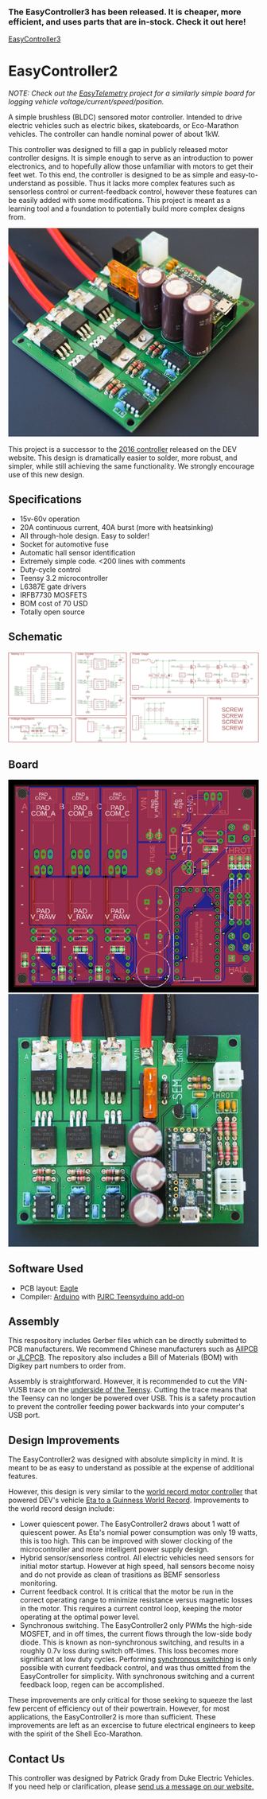 ### The EasyController3 has been released. It is cheaper, more efficient, and uses parts that are in-stock. Check it out here!
[EasyController3](https://github.com/pgrady3/EasyController3)

# EasyController2

*NOTE: Check out the [EasyTelemetry](https://github.com/pgrady3/EasyTelemetry) project for a similarly simple board for logging vehicle voltage/current/speed/position.*

A simple brushless (BLDC) sensored motor controller. Intended to drive electric vehicles such as electric bikes, skateboards, or Eco-Marathon vehicles. The controller can handle nominal power of about 1kW.

This controller was designed to fill a gap in publicly released motor controller designs. It is simple enough to serve as an introduction to power electronics, and to hopefully allow those unfamiliar with motors to get their feet wet. To this end, the controller is designed to be as simple and easy-to-understand as possible. Thus it lacks more complex features such as sensorless control or current-feedback control, however these features can be easily added with some modifications. This project is meant as a learning tool and a foundation to potentially build more complex designs from.

![Assembled Controller](/docs/side.jpg)

This project is a successor to the [2016 controller](http://www.duke-ev.org/blog/2016/11/27/the-2016-motor-controller) released on the DEV website. This design is dramatically easier to solder, more robust, and simpler, while still achieving the same functionality. We strongly encourage use of this new design.

## Specifications
* 15v-60v operation
* 20A continuous current, 40A burst (more with heatsinking)
* All through-hole design. Easy to solder!
* Socket for automotive fuse
* Automatic hall sensor identification
* Extremely simple code. <200 lines with comments
* Duty-cycle control
* Teensy 3.2 microcontroller
* L6387E gate drivers
* IRFB7730 MOSFETS
* BOM cost of 70 USD
* Totally open source

## Schematic

![Schematic](/docs/schematic.png)

## Board

![Board](/docs/board.png) ![Board](/docs/top.jpg)

## Software Used

* PCB layout: [Eagle](https://www.autodesk.com/products/eagle/free-download)
* Compiler: [Arduino](https://www.arduino.cc/) with [PJRC Teensyduino add-on](https://www.pjrc.com/teensy/td_download.html)

## Assembly

This respository includes Gerber files which can be directly submitted to PCB manufacturers. We recommend Chinese manufacturers such as [AllPCB](https://www.allpcb.com/) or [JLCPCB](https://jlcpcb.com/). The repository also includes a Bill of Materials (BOM) with Digikey part numbers to order from.

Assembly is straightforward. However, it is recommended to cut the VIN-VUSB trace on the [underside of the Teensy](https://www.pjrc.com/teensy/card7b_rev1.pdf). Cutting the trace means that the Teensy can no longer be powered over USB. This is a safety procaution to prevent the controller feeding power backwards into your computer's USB port. 

## Design Improvements

The EasyController2 was designed with absolute simplicity in mind. It is meant to be as easy to understand as possible at the expense of additional features.

However, this design is very similar to the [world record motor controller](https://github.com/DukeElectricVehicles/dev-eagle/tree/master/Controller2019_Guinness) that powered DEV's vehicle [Eta to a Guinness World Record](https://pratt.duke.edu/about/news/duke-student-team-wins-second-guinness-world-record-vehicle-efficiency). Improvements to the world record design include:

* Lower quiescent power. The EasyController2 draws about 1 watt of quiescent power. As Eta's nomial power consumption was only 19 watts, this is too high. This can be improved with slower clocking of the microcontroller and more intelligent power supply design.
* Hybrid sensor/sensorless control. All electric vehicles need sensors for initial motor startup. However at high speed, hall sensors become noisy and do not provide as clean of trasitions as BEMF sensorless monitoring.
* Current feedback control. It is critical that the motor be run in the correct operating range to minimize resistance versus magnetic losses in the motor. This requires a current control loop, keeping the motor operating at the optimal power level.
* Synchronous switching. The EasyController2 only PWMs the high-side MOSFET, and in off times, the current flows through the low-side body diode. This is known as non-synchronous switching, and results in a roughly 0.7v loss during switch off-times. This loss becomes more significant at low duty cycles. Performing [synchronous switching](https://www.digikey.com/en/articles/techzone/2015/sep/what-you-need-to-know-about-synchronous-voltage-regulation) is only possible with current feedback control, and was thus omitted from the EasyController for simplicity. With synchronous switching and a current feedback loop, regen can be accomplished.

These improvements are only critical for those seeking to squeeze the last few percent of efficiency out of their powertrain. However, for most applications, the EasyController2 is more than sufficient. These improvements are left as an excercise to future electrical engineers to keep with the spirit of the Shell Eco-Marathon.

## Contact Us

This controller was designed by Patrick Grady from Duke Electric Vehicles. If you need help or clarification, please [send us a message on our website.](http://www.duke-ev.org/dev-contact-us)
